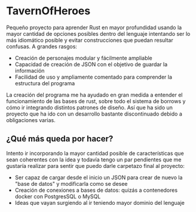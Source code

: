 ﻿# TavernOfHeroes

Pequeño proyecto para aprender Rust en mayor profundidad usando la mayor cantidad de opciones posibles dentro del lenguaje intentando ser lo más idiomático posible y evitar construcciones que puedan resultar confusas.
A grandes rasgos:

- Creación de personajes modular y fácilmente ampliable
- Capacidad de creación de JSON con el objetivo de guardar la información
- Facilidad de uso y ampliamente comentado para comprender la estructura del programa

La creación del programa me ha ayudado en gran medida a entender el funcionamiento de las bases de rust, sobre todo el sistema de borrows y cómo ir integrando distintos patrones de diseño. Así que ha sido un proyecto que ha ido con un desarrollo bastante discontinuado debido a obligaciones varias.

## ¿Qué más queda por hacer?

Intento ir incorporando la mayor cantidad posible de características que sean coherentes con la idea y todavía tengo un par pendientes que me gustaría realizar para sentir que puedo darle carpetazo final al proyecto:

- Ser capaz de cargar desde el inicio un JSON para crear de nuevo la "base de datos" y modificarla como se desee
- Creación de conexiones a bases de datos: quizás a contenedores docker con PostgresSQL o MySQL
- Ideas que vayan surgiendo al ir teniendo mayor dominio del lenguaje

